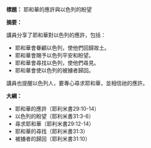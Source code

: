 **標題：** 耶和華的應許與以色列的盼望

**摘要：**

講員分享了耶和華對以色列的應許，包括：

* 耶和華會眷顧以色列，使他們回歸故土。
* 耶和華會賜予以色列平安和盼望。
* 耶和華會尋找以色列，使他們尋見。
* 耶和華會使以色列的被擄者歸回。

講員也提醒以色列人，要專心尋求耶和華，並相信祂的應許。

**大綱：**

* 耶和華的應許（耶利米書29:10-14）
* 以色列的盼望（耶利米書31:3-6）
* 尋求耶和華（耶利米書29:12-14）
* 耶和華的尋找（耶利米書31:3）
* 被擄者的歸回（耶利米書31:10）